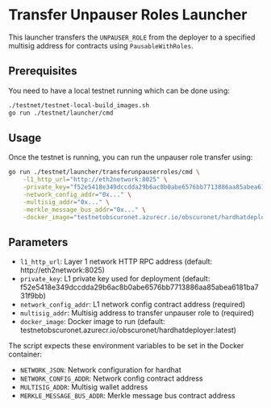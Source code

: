 # Transfer Unpauser Roles Launcher

This launcher transfers the `UNPAUSER_ROLE` from the deployer to a specified multisig address for contracts using `PausableWithRoles`.

## Prerequisites

You need to have a local testnet running which can be done using:

```bash
./testnet/testnet-local-build_images.sh                                         
go run ./testnet/launcher/cmd
```

## Usage

Once the testnet is running, you can run the unpauser role transfer using:

```bash
go run ./testnet/launcher/transferunpauserroles/cmd \
    -l1_http_url="http://eth2network:8025" \
    -private_key="f52e5418e349dccdda29b6ac8b0abe6576bb7713886aa85abea6181ba731f9bb" \
    -network_config_addr="0x..." \
    -multisig_addr="0x..." \
    -merkle_message_bus_addr="0x..." \
    -docker_image="testnetobscuronet.azurecr.io/obscuronet/hardhatdeployer:latest"
```

## Parameters

- `l1_http_url`: Layer 1 network HTTP RPC address (default: http://eth2network:8025)
- `private_key`: L1 private key used for deployment (default: f52e5418e349dccdda29b6ac8b0abe6576bb7713886aa85abea6181ba731f9bb)
- `network_config_addr`: L1 network config contract address (required)
- `multisig_addr`: Multisig address to transfer unpauser role to (required)
- `docker_image`: Docker image to run (default: testnetobscuronet.azurecr.io/obscuronet/hardhatdeployer:latest)

The script expects these environment variables to be set in the Docker container:

- `NETWORK_JSON`: Network configuration for hardhat
- `NETWORK_CONFIG_ADDR`: Network config contract address
- `MULTISIG_ADDR`: Multisig wallet address
- `MERKLE_MESSAGE_BUS_ADDR`: Merkle message bus contract address